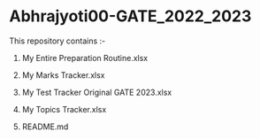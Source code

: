 # Abhrajyoti00-GATE_2022_2023

This repository contains :-

1) My Entire Preparation Routine.xlsx
 
2) My Marks Tracker.xlsx
 
3) My Test Tracker Original GATE 2023.xlsx
 
4) My Topics Tracker.xlsx
 
5) README.md